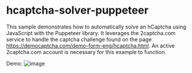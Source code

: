 # hcaptcha-solver-puppeteer

This sample demonstrates how to automatically solve an hCaptcha using JavaScript with the Puppeteer library. It leverages the 2captcha.com service to handle the captcha challenge found on the page https://democaptcha.com/demo-form-eng/hcaptcha.html. An active 2captcha.com account is necessary for this example to function.

Demo:
![image](https://github.com/user-attachments/assets/33e28113-d6c5-4561-a8b2-a0c4b7dcac23)
